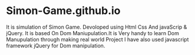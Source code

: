 # Simon-Game.github.io
It is simulation of Simon Game.
Devoloped using Html Css And javaScrip & jQuery. 
It is based On Dom Maniupulation.It is Very handy to learn Dom Manupulation through making real world Project 
I have also used javascript framework jQuery for Dom manipulation.
